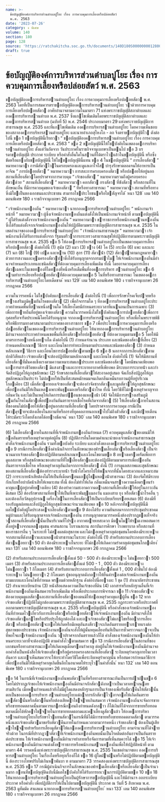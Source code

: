 ```yaml
---
name: >-
  ข้อบัญญัติองค์การบริหารส่วนตําบลปูโยะ เรื่อง การควบคุมการเลี้ยงหรือปล่อยสัตว์
  พ.ศ. 2563
date: '2023-07-26'
category: ง พิเศษ
volume: 140
section: 180
page: 128
source: 'https://ratchakitcha.soc.go.th/documents/140D180S0000000012800.pdf'
draft: true
---
```


# ข้อบัญญัติองค์การบริหารส่วนตําบลปูโยะ เรื่อง การควบคุมการเลี้ยงหรือปล่อยสัตว์ พ.ศ. 2563

ขอบัญญัติองคการบริหารสวนตําบลปูโยะ เรื่อง การควบคุมการเลี้ยงหรือปลอยสัตว พ.ศ. 2563 โดยที่เป็นการสมควรตราขอบัญญัติองคการบริหารสวนตําบลปูโยะ วาด้วยการควบคุม การเลี้ยงหรือปลอยสัตว อาศัยอํานาจตามความในมาตรา 71 แห่งพระราชบัญญัติสภาตําบลและองคการบริหารสวนตําบล พ.ศ. 2537 ซึ่งแกไขเพิ่มเติมโดยพระราชบัญญัติสภาตําบลและองคการบริหารสวนตําบล (ฉบับที่ 5) พ.ศ. 2546 ประกอบมาตรา 29 แห่งพระราชบัญญัติการสาธารณสุข พ.ศ. 2535 และที่แกไขเพิ่มเติม องคการบริหารสวนตําบลปูโยะ โดยความเห็นชอบของสภาองคการบริหารสวนตําบลปูโยะ และนายอําเภอสุไหงโก - ลก จึงตราขอบัญญัติไว ดังต่อไปนี้ ขอ 1 ขอบัญญัตินี้เรียกวา “ ขอบัญญัติองคการบริหารสวนตําบลปูโยะ เรื่อง การควบคุม การเลี้ยงหรือปลอยสัตว พ.ศ. 2563 ” ขอ 2 ขอบัญญัตินี้ให้ใชบังคับในเขตองคการบริหารสวนตําบลปูโยะ ตั้งแต่วันถัดจาก วันประกาศในราชกิจจานุเบกษาเป็นตนไป ขอ 3 บรรดาขอบัญญัติ ประกาศ ระเบียบ หรือคําสั่งอื่นใดในสวนที่ได้ตราไวแล้วในขอบัญญัตินี้ หรือซึ่งขัดหรือแยงกับขอบัญญัตินี้ ให้ใชขอบัญญัตินี้แทน ขอ 4 ในขอบัญญัตินี้ “ การเลี้ยงสัตว ” หมายความวา การมีสัตวไวในครอบครองและดูแลเอาใจใส บํารุงรักษาตลอดจนให้อาหารเป็นอาจิณ “ การปลอยสัตว ” หมายความวา การสละการครอบครองสัตว หรือปลอยให้อยู่นอก สถานที่เลี้ยงสัตวโดยปราศจากการควบคุม “ เจ้าของสัตว ” หมายความรวมถึงผู้ครอบครองสัตวด้วย “ สถานที่เลี้ยงสัตว ” หมายความวา คอกสัตว กรงสัตว ที่ขังสัตว หรือสถานที่ในลักษณะอื่น ที่มีการควบคุมของเจ้าของสัตว “ ที่หรือทางสาธารณะ ” หมายความวา สถานที่หรือทางซึ่งมิใชเป็นของเอกชนและประชาชน สามารถใชประโยชนหรือใชสัญจรได้ ้ หนา 128 ่ เลม 140 ตอนพิเศษ 180 ง ราชกิจจานุเบกษา 26 กรกฎาคม 2566

“ เจ้าพนักงานทองถิ่น ” หมายความวา นายกองคการบริหารสวนตําบลปูโยะ “ พนักงานเจ้าหน้าที่ ” หมายความวา ผู้ซึ่งเจ้าพนักงานทองถิ่นแต่งตั้งให้เป็นพนักงานเจ้าหน้าที่ ตามขอบัญญัตินี้ “ ผู้ได้รับแต่งตั้งจากเจ้าพนักงานทองถิ่น ” หมายความวา ขาราชการหรือพนักงานสวนทองถิ่น ซึ่งได้รับแต่งตั้งจากเจ้าพนักงานทองถิ่นให้ปฏิบัติตามพระราชบัญญัติการสาธารณสุข พ.ศ. 2535 ในเขตอํานาจขององคการบริหารสวนตําบลปูโยะ “ เจ้าพนักงานสาธารณสุข ” หมายความวา เจ้าพนักงานซึ่งได้รับการแต่งตั้งจาก รัฐมนตรีวาการกระทรวงสาธารณสุขให้ปฏิบัติการตามพระราชบัญญัติการสาธารณสุข พ.ศ. 2535 ขอ 5 ให้องคการบริหารสวนตําบลปูโยะเป็นเขตควบคุมการเลี้ยงหรือปลอยสัตว ดังต่อไปนี้ (1) สุนัข (2) แมว (3) ชาง (4) โค (5) กระบือ (6) แพะ และแกะ (7) นก (8) ไก (9) เปด และหาน (10) สุกร (11) สัตวน้ํา (12) สัตวปาตามกฎหมายวาด้วยการสงวนและคุมครองสัตวปาซึ่งได้รับอนุญาตจากกรมปาไม ให้เจ้าพนักงานทองถิ่นมีอํานาจกําหนดประเภทและชนิดสัตวที่ต้องควบคุมการเลี้ยงเพิ่มเติม ทั้งนี้ โดยอาจควบคุมการเลี้ยงสัตวเฉพาะในเขตทองที่ใดทองที่หนึ่งหรือเต็มพื้นที่องคการบริหาร สวนตําบลปูโยะ ขอ 6 หามทําการเลี้ยงหรือปลอยสัตวที่ต้องควบคุมตามขอ 5 ในที่หรือทางสาธารณะ ในเขตองคการบริหารสวนตําบลปูโยะโดยเด็ดขาด ้ หนา 129 ่ เลม 140 ตอนพิเศษ 180 ง ราชกิจจานุเบกษา 26 กรกฎาคม 2566

ความในวรรคหนึ่ง ไม่ใชบังคับแกการเลี้ยงสัตว ดังต่อไปนี้ (1) เพื่อการรักษาโรคเจ็บปวยหรือสรางเสริมภูมิคุมกันโรคของสัตว (2) เพื่อกิจกรรมใด ๆ ที่องคการบริหารสวนตําบลปูโยะประกาศกําหนดพื้นที่สวนหนึ่งสวนใด ให้เลี้ยงโดยมีกําหนดระยะเวลาที่แนนอนเป็นการเฉพาะ (3) เพื่อการยายถิ่นที่อยู่ของเจ้าของสัตว ความในวรรคหนึ่งไม่ใชบังคับแกการปลอยสัตวเพื่อการกุศลหรือจารีตประเพณีโดยได้รับอนุญาต จากองคการบริหารสวนตําบลปูโยะ หรือเพื่อในพระราชพิธีหรือพิธีกรรมทางศาสนาตามประกาศของทางราชการ ขอ 7 เพื่อประโยชนการควบคุมการเลี้ยงหรือปลอยสัตวในเขตองคการบริหารสวนตําบลปูโยะ ให้นายกองคการบริหารสวนตําบลปูโยะมีอํานาจออกประกาศกําหนดเขตพื้นที่เลี้ยงสัตวหรือปลอยสัตว ที่ต้องควบคุมตามขอ 5 โดยให้มีมาตรการอยางหนึ่งอยางใด ดังต่อไปนี้ (1) กําหนดจํานวน ประเภท และชนิดของสัตวที่เลี้ยง (2) กําหนดหลักเกณฑ วิธีการ และเงื่อนไขการทําทะเบียนตามประเภทและชนิดของสัตว (3) กําหนดหลักเกณฑ วิธีการ และเงื่อนไขการปลอยสัตวตามขอ 6 ขอ 8 นอกจากการเลี้ยงสัตวตามปกติวิสัยแล้ว เจ้าของสัตวจะต้องปฏิบัติตามหลักเกณฑ และเงื่อนไข ดังต่อไปนี้ (1) จัดให้มีสถานที่เลี้ยงสัตวที่มั่นคงแข็งแรงตามความเหมาะสมแกประเภท และชนิดของสัตว โดยมีขนาดเพียงพอแกการดํารงชีวิตของสัตว มีแสงสวางและการระบายอากาศที่เพียงพอ มีระบบการระบายน้ํา และกําจัดสิ่งปฏิกูลให้ถูกสุขลักษณะ (2) รักษาสถานที่เลี้ยงสัตวให้สะอาดอยู่เสมอ จัดเก็บสิ่งปฏิกูลให้ถูกสุขลักษณะเป็นประจํา ไม่ปลอยให้เป็นที่สะสมหมักหมมจนเกิดกลิ่นเหม็นรบกวนผู้ที่อยู่บริเวณใกลเคียง (3) เมื่อสัตวตายลงเจ้าของสัตวจะต้องกําจัดซากสัตวและมูลสัตวให้ถูกสุขลักษณะ เพื่อปองกันมิให้เป็นแหลงเพาะพันธุแมลงหรือสัตวนําโรค ทั้งนี้ โดยวิธีที่ไม่กอเหตุรําคาญจากกลิ่นควัน และไม่เป็นเหตุให้เกิดการปนเปอนของแหลงน้ํา (4) จัดให้มีการสรางเสริมภูมิคุมกันโรคในสัตวเพื่อปองกันอันตรายจากเชื้อโรคที่เกิดจากสัตว (5) ให้เลี้ยงสัตวภายในสถานที่ของตนไม่ปลอยให้สัตวอยู่นอกสถานที่เลี้ยงสัตว โดยปราศจากการควบคุม กรณีเป็นสัตวดุรายจะต้องเลี้ยงในสถานที่หรือกรงที่บุคคลภายนอกเขาไปไม่ถึงตัวสัตว และมีปายเตือนให้ระมัดระวังโดยสังเกตได้อยางชัดเจน ้ หนา 130 ่ เลม 140 ตอนพิเศษ 180 ง ราชกิจจานุเบกษา 26 กรกฎาคม 2566

(6) ไม่เลี้ยงสัตวภายในสถานที่ที่เจ้าพนักงานทองถิ่นกําหนด (7) ควบคุมดูแลสัตวของตนมิให้กออันตรายหรือเหตุรําคาญต่อผู้อื่น (8) ปฏิบัติการอื่นใดตามคําแนะนําของเจ้าพนักงานสาธารณสุข คําสั่งเจ้าพนักงานทองถิ่น รวมทั้งขอบังคับ ระเบียบ และคําสั่งขององคการบริหารสวนตําบลปูโยะ ขอ 9 กรณีการเลี้ยงสัตวซึ่งดําเนินกิจการในลักษณะของฟารมเลี้ยงสัตวหรือเลี้ยงสัตว เป็นจํานวนมากเจ้าของสัตวต้องปฏิบัติตามหลักเกณฑและเงื่อนไขตามขอ 8 อยางเครงครัดเพื่อการดูแลสภาพ หรือสุขลักษณะของสถานที่ที่ใชเลี้ยงสัตวและต้องปฏิบัติตามมาตรการเพื่อปองกันอันตรายจากเชื้อโรค หรือเหตุรําคาญอันเกิดจากการเลี้ยงสัตว ดังนี้ (1) การดูแลสภาพและสุขลักษณะของสถานที่เลี้ยงสัตวต้องทํารางระบายน้ํา รับน้ําโสโครกไปให้พนจากที่นั้นโดยสะดวกและเหมาะสม (2) การระบายน้ําเสียต้องไม่ให้เป็นที่เดือดรอนแกผู้ใชแหลงน้ําสาธารณะ (3) ต้องจัดให้มีระบบกักเก็บหรือบําบัดน้ําเสียให้เหมาะสม ทั้งนี้ ต้องไม่ทําให้เกิด กลิ่นเหม็นจนสรางความเดือดรอนรําคาญแกผู้อยู่อาศัยขางเคียง (4) ต้องทําความสะอาดกวาดลางสถานที่เลี้ยงสัตวให้อยู่ในภาวะอันดีเสมอ (5) ต้องรักษาสถานที่อยาให้เป็นที่เพาะพันธุแมลงวัน แมลงสาบ ยุง หรือสัตวนําโรคอื่น ๆ และต้องเก็บวัสดุอุปกรณ เครื่องใชในการเลี้ยงสัตวให้เป็นระเบียบเรียบรอยเสมอ (6) ต้องมีที่รองรับมูลฝอยและสิ่งปฏิกูลให้ถูกสุขลักษณะจํานวนเพียงพอ ขอ 10 หลังจากที่ขอบัญญัตินี้มีผลใชบังคับผู้ใดประสงคจะเลี้ยงสัตวตามขอ 9 ต้องได้รับ ความยินยอมจากการประชุมประชาคมหมู่บ้านและได้รับอนุญาตจากเจ้าพนักงานทองถิ่น การอนุญาตตามวรรคหนึ่งต้องปรากฏขอเท็จจริงวาสถานที่เลี้ยงสัตวนั้นเป็นบริเวณที่โปรง อากาศถายเทสะดวก มีตนไมให้รมเงาพอสมควร ตั้งอยู่หางจากแหลงชุมชน ศาสนสถาน โบราณสถาน สถาบันการศึกษา โรงพยาบาล หรือสถานที่ของราชการอื่น ๆ ในระยะที่ ไม่สงผลต่อสุขภาพ และไม่กอเหตุรําคาญต่อชุมชนโดยต้องมีระยะหางจากสถานที่ดังกลาวและแหลงน้ําสาธารณะในระยะ ดังต่อไปนี้ (1) สําหรับสถานประกอบการเลี้ยงสัตวนอยกวา 50 ตัว ต้องมีระยะหางในระยะ ที่ไม่กอให้เกิดความรําคาญต่อชุมชนใกลเคียง ้ หนา 131 ่ เลม 140 ตอนพิเศษ 180 ง ราชกิจจานุเบกษา 26 กรกฎาคม 2566

(2) สําหรับสถานประกอบการเลี้ยงสัตวตั้งแต่ 50 - 500 ตัว ต้องมีระยะหาง ไม่นอยกวา 500 เมตร (3) สําหรับสถานประกอบการเลี้ยงสัตวตั้งแต่ 500 - 1 , 000 ตัว ต้องมีระยะหาง ไม่นอยกวา 1 กิโลเมตร (4) สําหรับสถานประกอบการเลี้ยงสัตวตั้งแต่ 1 , 000 ตัวขึ้นไป ต้องมีระยะหาง ไม่นอยกวา 2 กิโลเมตร ผู้ขออนุญาตดังกลาวให้ยื่นคํารองต่อเจ้าพนักงานทองถิ่นตามแบบและเงื่อนไขที่กําหนด พรอมด้วยหลักฐาน ดังต่อไปนี้อยางละ 1 ชุด (1) สําเนาบัตรประชาชน (2) สําเนาทะเบียนบ้าน (3) หนังสือแสดงความเป็นเจ้าของที่ดิน (4) เอกสารหรือหลักฐานอื่นที่เจ้าพนักงานทองถิ่นเห็นสมควรเรียกเพิ่มเติม หรือเพื่อประกอบการพิจารณา ขอ 11 เจ้าของสัตวจะต้องควบคุมดูแลสัตวและสถานที่เลี้ยงสัตวของตนมิให้กอเหตุรําคาญแกผู้อื่น ขอ 12 หากเจ้าของสัตวปฏิบัติไม่ถูกต้องตามพระราชบัญญัติสาธารณสุข พ.ศ. 2535 กฎกระทรวงหรือประกาศที่ออกตามพระราชบัญญัติสาธารณสุข พ.ศ. 2535 หรือขอบัญญัตินี้ หรือคําสั่งของเจ้าพนักงานทองถิ่นที่กําหนดไวเกี่ยวกับการเลี้ยงสัตวหรือปลอยสัตวให้เจ้าพนักงานทองถิ่น มีอํานาจสั่งให้เจ้าของสัตวแกไขหรือปรับปรุงให้ถูกต้องได้ และถาเจ้าของสัตวไม่แกไขหรือถาการเลี้ยงสัตว หรือปลอยสัตวจะกอให้เกิดหรือมีเหตุอันสงสัยวาจะเกิดอันตรายอยางรายแรงต่อสุขภาพของประชาชน เจ้าพนักงานทองถิ่นจะสั่งให้ผู้นั้นหยุดเลี้ยงทันทีเป็นการชั่วคราวจนกวาจะเป็นที่พอใจแกเจ้าพนักงานทองถิ่น วาปราศจากอันตรายแล้วก็ได้ คําสั่งของเจ้าพนักงานทองถิ่นให้กําหนดระยะเวลาที่จะต้องปฏิบัติ ตามคําสั่งไวตามสมควร ขอ 13 กรณีการเลี้ยงสัตวในสถานที่ของเอกชนหรือทางสาธารณะกอให้เกิดเหตุเดือดรอนรําคาญ ต่อผู้อื่นให้เจ้าพนักงานทองถิ่นมีอํานาจออกคําสั่งเป็นหนังสือให้เจ้าของสัตวหรือผู้ครอบครองสถานที่เลี้ยงสัตว ระงับเหตุรําคาญภายในเวลาอันควร และถาเห็นสมควรจะให้กระทําโดยวิธีใดเพื่อระงับเหตุรําคาญนั้น หรือสมควรกําหนดวิธีการเพื่อปองกันมิให้มีเหตุรําคาญเกิดขึ้นอีกในอนาคตให้ระบุไวในคําสั่งนั้น ้ หนา 132 ่ เลม 140 ตอนพิเศษ 180 ง ราชกิจจานุเบกษา 26 กรกฎาคม 2566

ขอ 14 ในกรณีที่เจ้าพนักงานทองถิ่นพบสัตวในที่หรือทางสาธารณะอันเป็นการฝาฝนขอ 6 โดยไม่ปรากฏเจ้าของให้เจ้าพนักงานทองถิ่นมีอํานาจกักสัตวดังกลาวเป็นเวลาอยางนอยสามสิบวัน เมื่อพนกําหนดแล้วยังไม่มีผู้ใดแสดงหลักฐานการเป็นเจ้าของเพื่อรับสัตวคืนให้สัตวนั้นตกเป็นขององคการบริหาร สวนตําบลปูโยะแต่ถาการกักสัตวไวอาจกอให้เกิดอันตรายแกสัตวนั้นหรือสัตวอื่นหรือต้องเสียคาใชจายเกินสมควร เจ้าพนักงานทองถิ่นจะจัดการขายหรือขายทอดตลาดนั้นตามควรแกกรณีกอนถึงกําหนดดังกลาว ก็ได้เงินที่ได้จากการขายหรือทอดตลาดเมื่อได้หักคาใชจายในการขายทอดตลาดและคาเลี้ยงดูสัตวแล้ว ให้องคการบริหารสวนตําบลปูโยะเก็บรักษาไวแทนสัตวในกรณีที่มิได้มีการขายหรือขายทอดตลาดสัตว ตามวรรคหนึ่งและเจ้าของสัตวมาขอรับสัตวคืนภายในกําหนดเวลาตามวรรคหนึ่ง เจ้าของสัตว ต้องเป็นผู้เสียคาใชจายสําหรับการเลี้ยงดูสัตวให้แกองคการบริหารสวนตําบลปูโยะ ตามจํานวนที่ได้จายจริงด้วย ในกรณีที่ปรากฏวาสัตวที่เจ้าพนักงานทองถิ่นพบนั้นเป็นโรคติดต่ออันอาจเป็นอันตรายต่อประชาชน ให้เจ้าพนักงานทองถิ่นมีอํานาจทําลายหรือจัดการตามที่เห็นสมควรได้ ขอ 15 ให้เจ้าพนักงานทองถิ่นมีอํานาจแต่งตั้งขาราชการหรือพนักงานสวนทองถิ่นเพื่อให้ปฏิบัติหน้าที่ ตามมาตรา 44 วรรคหนึ่งแห่งพระราชบัญญัติการสาธารณสุข พ.ศ. 2535 ในเขตอํานาจของ องคการบริหารสวนตําบลปูโยะ ในเรื่องใดหรือทุกเรื่องก็ได้ ขอ 16 ผู้ใดฝาฝนหรือไม่ปฏิบัติตามขอบัญญัตินี้ ต้องระวางโทษปรับไม่เกินหาพันบา ท ตามมาตรา 73 วรรคสองแห่งพระราชบัญญัติการสาธารณสุข พ.ศ. 2535 ขอ 17 กรณีผู้ดําเนินกิจการในลักษณะของฟารมเลี้ยงสัตวหรือเลี้ยงสัตวเป็นจํานวนมาก กอนที่ขอบัญญัติฉบับนี้มีผลใชบังคับให้ได้รับการยกเวนการปฏิบัติตามขอ 10 ขอ 18 ให้นายกองคการบริหารสวนตําบลปูโยะเป็นผู้รักษาการขอบัญญัตินี้ และให้มีอํานาจ ออกระเบียบ ประกาศ หรือคําสั่ง เพื่อปฏิบัติการให้เป็นไปตามขอบัญญัตินี้ ประกาศ ณ วันที่ 5 สิงหาคม พ.ศ. 2563 มูฮัมมัด สาแลแม นายกองคการบริหารสวนตําบลปูโยะ ้ หนา 133 ่ เลม 140 ตอนพิเศษ 180 ง ราชกิจจานุเบกษา 26 กรกฎาคม 2566
